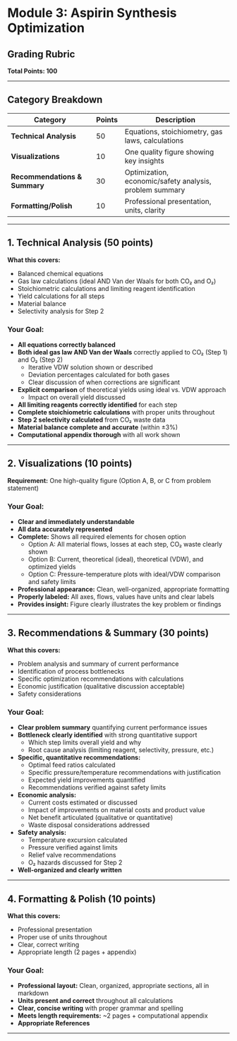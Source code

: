 # Module 3: Aspirin Synthesis Optimization
## Grading Rubric

**Total Points: 100**

---

## Category Breakdown

| Category | Points | Description |
|----------|--------|-------------|
| **Technical Analysis** | 50 | Equations, stoichiometry, gas laws, calculations |
| **Visualizations** | 10 | One quality figure showing key insights |
| **Recommendations & Summary** | 30 | Optimization, economic/safety analysis, problem summary |
| **Formatting/Polish** | 10 | Professional presentation, units, clarity |

---

## 1. Technical Analysis (50 points)

**What this covers:**
- Balanced chemical equations  
- Gas law calculations (ideal AND Van der Waals for both CO₂ and O₂)  
- Stoichiometric calculations and limiting reagent identification  
- Yield calculations for all steps  
- Material balance  
- Selectivity analysis for Step 2  

### Your Goal:
- **All equations correctly balanced**
- **Both ideal gas law AND Van der Waals** correctly applied to CO₂ (Step 1) and O₂ (Step 2)
  - Iterative VDW solution shown or described
  - Deviation percentages calculated for both gases
  - Clear discussion of when corrections are significant
- **Explicit comparison** of theoretical yields using ideal vs. VDW approach
  - Impact on overall yield discussed
- **All limiting reagents correctly identified** for each step
- **Complete stoichiometric calculations** with proper units throughout
- **Step 2 selectivity calculated** from CO₂ waste data
- **Material balance complete and accurate** (within ±3%)
- **Computational appendix thorough** with all work shown

---

## 2. Visualizations (10 points)

**Requirement:** One high-quality figure (Option A, B, or C from problem statement)

### Your Goal:
- **Clear and immediately understandable**
- **All data accurately represented**
- **Complete:** Shows all required elements for chosen option
  - Option A: All material flows, losses at each step, CO₂ waste clearly shown
  - Option B: Current, theoretical (ideal), theoretical (VDW), and optimized yields
  - Option C: Pressure-temperature plots with ideal/VDW comparison and safety limits
- **Professional appearance:** Clean, well-organized, appropriate formatting
- **Properly labeled:** All axes, flows, values have units and clear labels
- **Provides insight:** Figure clearly illustrates the key problem or findings

---

## 3. Recommendations & Summary (30 points)

**What this covers:**  
- Problem analysis and summary of current performance  
- Identification of process bottlenecks  
- Specific optimization recommendations with calculations  
- Economic justification (qualitative discussion acceptable)  
- Safety considerations  

### Your Goal:
- **Clear problem summary** quantifying current performance issues
- **Bottleneck clearly identified** with strong quantitative support
  - Which step limits overall yield and why
  - Root cause analysis (limiting reagent, selectivity, pressure, etc.)
- **Specific, quantitative recommendations:**
  - Optimal feed ratios calculated
  - Specific pressure/temperature recommendations with justification
  - Expected yield improvements quantified
  - Recommendations verified against safety limits
- **Economic analysis:**
  - Current costs estimated or discussed
  - Impact of improvements on material costs and product value
  - Net benefit articulated (qualitative or quantitative)
  - Waste disposal considerations addressed
- **Safety analysis:**
  - Temperature excursion calculated
  - Pressure verified against limits
  - Relief valve recommendations
  - O₂ hazards discussed for Step 2
- **Well-organized and clearly written**


---

## 4. Formatting & Polish (10 points)

**What this covers:**  
- Professional presentation  
- Proper use of units throughout  
- Clear, correct writing  
- Appropriate length (2 pages + appendix)  

### Your Goal:
- **Professional layout:** Clean, organized, appropriate sections, all in markdown
- **Units present and correct** throughout all calculations
- **Clear, concise writing** with proper grammar and spelling
- **Meets length requirements:** ~2 pages + computational appendix
- **Appropriate References**

---

